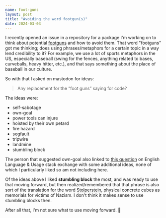 ```yaml
---
name: foot-guns
layout: post
title: "Avoiding the word footgun(s)"
date: 2024-03-03
---
```


I recently opened an issue in a repository for a package I'm working on to think about potential [footguns][fg] and how to avoid them. That word "footguns" got me thinking; does using phrases/metaphors for a certain topic in a way lend credibility to it? For example, we use a lot of sports metaphors in the US, especially baseball (swing for the fences, anything related to bases, curveballs, heavy hitter, etc.), and that says something about the place of baseball in our culture.

So with that I asked on mastodon for ideas:

> Any replacement for the “foot guns” saying for code?

The ideas were:
 
- self-sabotage
- own-goal
- power tools can injure
- hoisted by their own petard
- fire hazard
- segfault
- tripwire
- landmine
- stumbling block

The person that suggested own-goal also linked to [this question](https://english.stackexchange.com/questions/199247/is-there-a-word-analogous-to-shooting-yourself-in-the-foot) on English Language & Usage stack exchange with some additional ideas, none of which I particularly liked so am not including here.

Of the ideas above I liked __stumbling block__ the most, and was ready to use that moving forward, but then realized/remembered that that phrase is also sort of the translation for the word [Stolperstein](https://en.wikipedia.org/wiki/Stolperstein), physical concrete cubes as memorials for victims of Nazism. I don't think it makes sense to use stumbling blocks then.

After all that, I'm not sure what to use moving forward. :shrug:


[fg]: https://en.wiktionary.org/wiki/footgun
